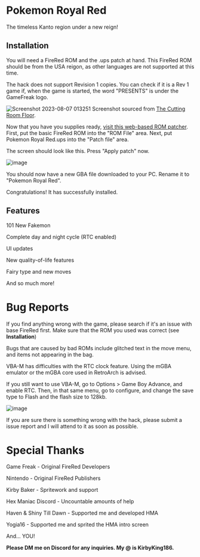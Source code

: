 # Pokemon Royal Red
The timeless Kanto region under a new reign!

## Installation

You will need a FireRed ROM and the .ups patch at hand. This FireRed ROM should be from the USA reigon, as other languages are not supported at this time.

The hack does not support Revision 1 copies. You can check if it is a Rev 1 game if, when the game is started, the word "PRESENTS" is under the GameFreak logo.

![Screenshot 2023-08-07 013251](https://github.com/KirbyKing186/Pokemon-Royal-Red/assets/125282065/fe68ab64-65be-4deb-8334-04acbb8de2b0)
Screenshot sourced from [The Cutting Room Floor](https://tcrf.net/Pok%C3%A9mon_FireRed_and_LeafGreen#Revisional_Differences).

Now that you have you supplies ready, [visit this web-based ROM patcher](https://www.marcrobledo.com/RomPatcher.js/). 
First, put the basic FireRed ROM into the "ROM File" area. Next, put Pokemon Royal Red.ups into the "Patch file" area.

The screen should look like this. Press "Apply patch" now.

![image](https://github.com/KirbyKing186/Pokemon-Royal-Red/assets/125282065/35290ee2-a298-4b17-973c-aef836f80d89)

You should now have a new GBA file downloaded to your PC. Rename it to "Pokemon Royal Red".

Congratulations! It has successfully installed.

## Features

101 New Fakemon

Complete day and night cycle (RTC enabled)

UI updates

New quality-of-life features

Fairy type and new moves

And so much more!

# Bug Reports

If you find anything wrong with the game, please search if it's an issue with base FireRed first. Make sure that the ROM you used was correct (see **Installation**)

Bugs that are caused by bad ROMs include glitched text in the move menu, and items not appearing in the bag.

VBA-M has difficulties with the RTC clock feature. Using the mGBA emulator or the mGBA core used in RetroArch is advised.

If you still want to use VBA-M, go to Options > Game Boy Advance, and enable RTC. Then, in that same menu, go to configure, and change the save type to Flash and the flash size to 128kb.

![image](https://github.com/KirbyKing186/Pokemon-Royal-Red/assets/125282065/82628390-4c1c-4d55-9e71-6124f62a173f)

If you are sure there is something wrong with the hack, please submit a issue report and I will attend to it as soon as possible.


# Special Thanks

Game Freak - Original FireRed Developers

Nintendo - Original FireRed Publishers

Kirby Baker - Spritework and support

Hex Maniac Discord - Uncountable amounts of help

Haven & Shiny Till Dawn - Supported me and developed HMA

Yogia16 - Supported me and sprited the HMA intro screen

And... YOU!

**Please DM me on Discord for any inquiries. My @ is KirbyKing186.**
